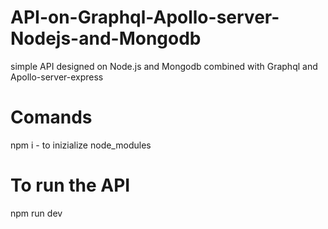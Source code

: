 # API-on-Graphql-Apollo-server-Nodejs-and-Mongodb
simple API designed on Node.js and Mongodb combined with Graphql and Apollo-server-express

# Comands 
npm i - to inizialize node_modules

# To run the API
npm run dev
